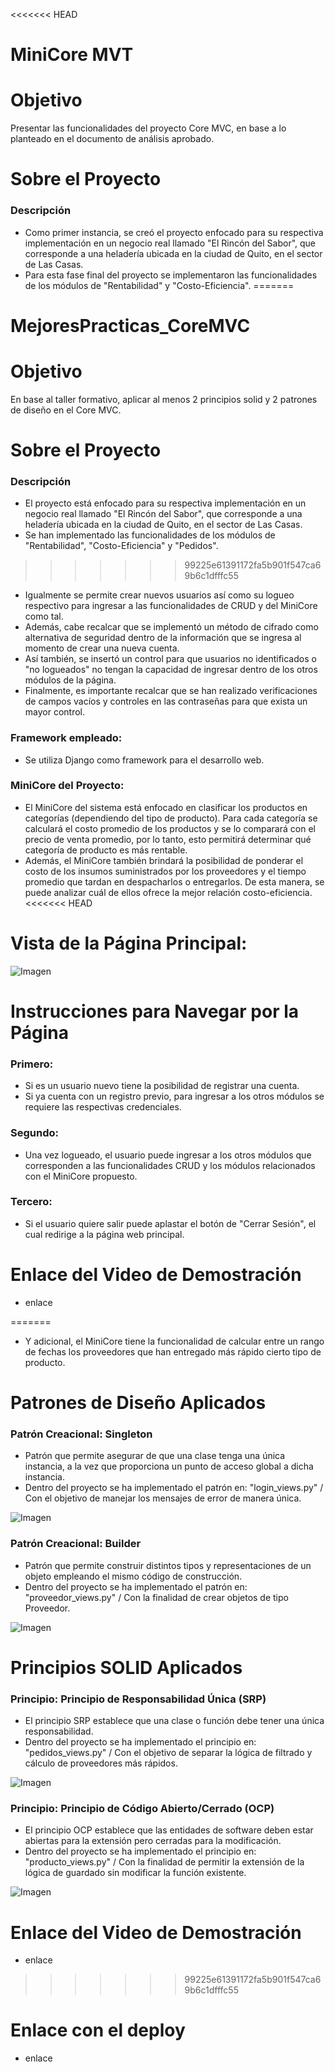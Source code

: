 <<<<<<< HEAD
# MiniCore MVT

# Objetivo
Presentar las funcionalidades del proyecto Core MVC, en base a lo planteado en el documento de análisis aprobado.

# Sobre el Proyecto
### Descripción
- Como primer instancia, se creó el proyecto enfocado para su respectiva implementación en un negocio real llamado "El Rincón del Sabor",
  que corresponde a una heladería ubicada en la ciudad de Quito, en el sector de Las Casas.
- Para esta fase final del proyecto se implementaron las funcionalidades de los módulos de "Rentabilidad" y "Costo-Eficiencia".
=======
# MejoresPracticas_CoreMVC

# Objetivo
En base al taller formativo, aplicar al menos 2 principios solid y 2 patrones de diseño en el Core MVC.

# Sobre el Proyecto
### Descripción
- El proyecto está enfocado para su respectiva implementación en un negocio real llamado "El Rincón del Sabor",
  que corresponde a una heladería ubicada en la ciudad de Quito, en el sector de Las Casas.
- Se han implementado las funcionalidades de los módulos de "Rentabilidad", "Costo-Eficiencia" y "Pedidos".
>>>>>>> 99225e61391172fa5b901f547ca69b6c1dfffc55
- Igualmente se permite crear nuevos usuarios así como su logueo respectivo para ingresar a las funcionalidades de CRUD y del MiniCore como tal.
- Además, cabe recalcar que se implementó un método de cifrado como alternativa de seguridad dentro de la información que se ingresa al momento de crear una nueva cuenta.
- Así también, se insertó un control para que usuarios no identificados o "no logueados" no tengan la capacidad de ingresar dentro de los otros módulos de la página.
- Finalmente, es importante recalcar que se han realizado verificaciones de campos vacíos y controles en las contraseñas para que exista un mayor control.
  
### Framework empleado:
- Se utiliza Django como framework para el desarrollo web.

### MiniCore del Proyecto:
- El MiniCore del sistema está enfocado en clasificar los productos en categorías (dependiendo del tipo de producto). Para cada categoría se calculará el costo promedio de los productos y se lo comparará con el precio de venta promedio, por lo tanto, esto permitirá determinar qué categoría de producto es más rentable.
- Además, el MiniCore también brindará la posibilidad de ponderar el costo de los insumos suministrados por los proveedores y el tiempo promedio que tardan en despacharlos o entregarlos. De esta manera, se puede analizar cuál de ellos ofrece la mejor relación costo-eficiencia.
<<<<<<< HEAD

# Vista de la Página Principal:
![Imagen](https://raw.githubusercontent.com/DeividN21/Tarea5_AdminMVC/ff857f86d70cd6f3f4bc5d14c86a51cec5d63a87/Captura%20de%20pantalla%202024-11-07%20084014.png)

# Instrucciones para Navegar por la Página
### Primero:
- Si es un usuario nuevo tiene la posibilidad de registrar una cuenta.
- Si ya cuenta con un registro previo, para ingresar a los otros módulos se requiere las respectivas credenciales.

### Segundo:
- Una vez logueado, el usuario puede ingresar a los otros módulos que corresponden a las funcionalidades CRUD y los módulos relacionados con el MiniCore propuesto.

### Tercero:
- Si el usuario quiere salir puede aplastar el botón de "Cerrar Sesión", el cual redirige a la página web principal.

# Enlace del Video de Demostración
- enlace
  
=======
- Y adicional, el MiniCore tiene la funcionalidad de calcular entre un rango de fechas los proveedores que han entregado más rápido cierto tipo de producto.

# Patrones de Diseño Aplicados
### Patrón Creacional: Singleton
- Patrón que permite asegurar de que una clase tenga una única instancia, a la vez que proporciona un punto de acceso global a dicha instancia.
- Dentro del proyecto se ha implementado el patrón en: "login_views.py" / Con el objetivo de manejar los mensajes de error de manera única.
  
![Imagen](https://raw.githubusercontent.com/DeividN21/Tarea5_AdminMVC/ff857f86d70cd6f3f4bc5d14c86a51cec5d63a87/Captura%20de%20pantalla%202024-11-07%20084014.png)

### Patrón Creacional: Builder
- Patrón que permite construir distintos tipos y representaciones de un objeto empleando el mismo código de construcción.
- Dentro del proyecto se ha implementado el patrón en: "proveedor_views.py" / Con la finalidad de crear objetos de tipo Proveedor.

![Imagen](https://raw.githubusercontent.com/DeividN21/Tarea5_AdminMVC/ff857f86d70cd6f3f4bc5d14c86a51cec5d63a87/Captura%20de%20pantalla%202024-11-07%20084014.png)

# Principios SOLID Aplicados
### Principio: Principio de Responsabilidad Única (SRP)
- El principio SRP establece que una clase o función debe tener una única responsabilidad.
- Dentro del proyecto se ha implementado el principio en: "pedidos_views.py" / Con el objetivo de separar la lógica de filtrado y cálculo de proveedores más rápidos.

![Imagen](https://raw.githubusercontent.com/DeividN21/Tarea5_AdminMVC/ff857f86d70cd6f3f4bc5d14c86a51cec5d63a87/Captura%20de%20pantalla%202024-11-07%20084014.png)

### Principio: Principio de Código Abierto/Cerrado (OCP)
- El principio OCP establece que las entidades de software deben estar abiertas para la extensión pero cerradas para la modificación.
- Dentro del proyecto se ha implementado el principio en: "producto_views.py" / Con la finalidad de permitir la extensión de la lógica de guardado sin modificar la función existente.

![Imagen](https://raw.githubusercontent.com/DeividN21/Tarea5_AdminMVC/ff857f86d70cd6f3f4bc5d14c86a51cec5d63a87/Captura%20de%20pantalla%202024-11-07%20084014.png)

# Enlace del Video de Demostración
- enlace

>>>>>>> 99225e61391172fa5b901f547ca69b6c1dfffc55
# Enlace con el deploy
- enlace
